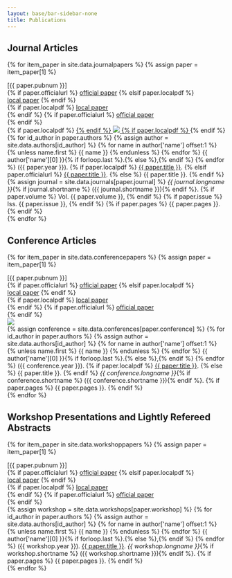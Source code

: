 ```yaml
---
layout: base/bar-sidebar-none
title: Publications
---
```


## Journal Articles
{% for item_paper in site.data.journalpapers %}
  {% assign paper = item_paper[1] %}
  <div class="row">
    <div class="publicationheader">
      <div class="col-md-12">
        <div class="row">
          <div class="col-xs-4">
            [{{ paper.pubnum }}]
          </div>
          <div class="col-xs-4 pull-right text-right hidden-md hidden-lg">
            {% if paper.officialurl %}
              <a href="{{ paper.officialurl }}">official&nbsp;paper</a>
            {% elsif paper.localpdf %}
              <a href="{{ site.baseurl }}/publications/{{ paper.localpdf }}">local&nbsp;paper</a>
            {% endif %}
          </div>
        </div>
      </div>
    </div>
  </div>
  <div class="row">
    <div class="publicationcontent">
      <div class="publicationlinks hidden-xs hidden-sm">
          {% if paper.localpdf %}
            <a href="{{ site.baseurl }}/publications/{{ paper.localpdf }}">local&nbsp;paper</a>
            <br>
          {% endif %}
          {% if paper.officialurl %}
            <a href="{{ paper.officialurl }}">official&nbsp;paper</a>
            <br>
          {% endif %}
          &nbsp;
      </div>
      <div class="publicationimage">
        {% if paper.localpdf %}
          <a href="{{ site.baseurl }}/publications/{{ paper.localpdf }}">
        {% endif %}
        <img src="{{ site.baseurl }}/publications/{{ paper.localthumb }}">
        {% if paper.localpdf %}
          </a>
        {% endif %}
      </div>
      <div class="publicationcitation">
          {% for id_author in paper.authors %}
            {% assign author = site.data.authors[id_author] %}
              {% for name in author['name'] offset:1 %}
                {% unless name.first %}
                  {{ name }}
                {% endunless %}
              {% endfor %}
            {{ author['name'][0] }}{% if forloop.last %}.{% else %},{% endif %}
          {% endfor %}
          ({{ paper.year }}).
          {% if paper.localpdf %}
            <a href="{{ site.baseurl }}/publications/{{ paper.localpdf }}">{{ paper.title }}</a>.
          {% elsif paper.officialurl %}
            <a href="{{ paper.officialurl }}">{{ paper.title }}</a>.
          {% else %}
            {{ paper.title }}.
          {% endif %}
          {% assign journal = site.data.journals[paper.journal] %}
          <i>{{ journal.longname }}</i>{% if journal.shortname %} ({{ journal.shortname }}){% endif %}.
          {% if paper.volume %}
            Vol.&nbsp;{{ paper.volume }},
          {% endif %}
          {% if paper.issue %}
            Iss.&nbsp;{{ paper.issue }},
          {% endif %}
          {% if paper.pages %}
            {{ paper.pages }}.
          {% endif %}
      </div>
    </div>
  </div>
{% endfor %}

## Conference Articles
{% for item_paper in site.data.conferencepapers %}
  {% assign paper = item_paper[1] %}
  <div class="row">
    <div class="publicationheader">
      <div class="col-md-12">
        <div class="row">
            <div class="col-xs-4">
        [{{ paper.pubnum }}]
            </div>
            <div class="col-xs-4 pull-right text-right hidden-md hidden-lg">
              {% if paper.officialurl %}
                <a href="{{ paper.officialurl }}">official&nbsp;paper</a>
              {% elsif paper.localpdf %}
                <a href="{{ site.baseurl }}/publications/{{ paper.localpdf }}">local&nbsp;paper</a>
              {% endif %}
            </div>
        </div>
      </div>
    </div>
  </div>
  <div class="row">
    <div class="publicationcontent">
      <div class="publicationlinks hidden-xs hidden-sm">
          {% if paper.localpdf %}
            <a href="{{ site.baseurl }}/publications/{{ paper.localpdf }}">local&nbsp;paper</a>
            <br>
          {% endif %}
          {% if paper.officialurl %}
            <a href="{{ paper.officialurl }}">official&nbsp;paper</a>
            <br>
          {% endif %}
          &nbsp;
      </div>
      <div class="publicationimage">
        <a href="{{ site.baseurl }}/publications/{{ paper.localpdf }}">
          <img src="{{ site.baseurl }}/publications/{{ paper.localthumb }}">
        </a>
      </div>
      <div class="publicationcitation">
          {% assign conference = site.data.conferences[paper.conference] %}
          {% for id_author in paper.authors %}
            {% assign author = site.data.authors[id_author] %}
              {% for name in author['name'] offset:1 %}
                {% unless name.first %}
                  {{ name }}
                {% endunless %}
              {% endfor %}
            {{ author['name'][0] }}{% if forloop.last %}.{% else %},{% endif %}
          {% endfor %}
          ({{ conference.year }}).
          {% if paper.localpdf %}
            <a href="{{ site.baseurl }}/publications/{{ paper.localpdf }}">{{ paper.title }}</a>.
          {% else %}
            {{ paper.title }}.
          {% endif %}
          <i>{{ conference.longname }}</i>{% if conference.shortname %} <span class="text-nowrap">({{ conference.shortname }})</span>{% endif %}.
          {% if paper.pages %}
          <span class="text-nowrap">{{ paper.pages }}</span>.
          {% endif %}
      </div>
    </div>
  </div>
{% endfor %}

## Workshop Presentations and Lightly Refereed Abstracts
{% for item_paper in site.data.workshoppapers %}
  {% assign paper = item_paper[1] %}
  <div class="row">
    <div class="publicationheader">
      <div class="col-md-12">
        <div class="row">
            <div class="col-xs-4">
        [{{ paper.pubnum }}]
            </div>
            <div class="col-xs-4 pull-right text-right hidden-md hidden-lg">
              {% if paper.officialurl %}
                <a href="{{ paper.officialurl }}">official&nbsp;paper</a>
              {% elsif paper.localpdf %}
                <a href="{{ site.baseurl }}/publications/{{ paper.localpdf }}">local&nbsp;paper</a>
              {% endif %}
            </div>
        </div>
      </div>
    </div>
  </div>
  <div class="row">
    <div class="publicationcontent">
      <div class="publicationlinks hidden-xs hidden-sm">
          {% if paper.localpdf %}
            <a href="{{ site.baseurl }}/publications/{{ paper.localpdf }}">local&nbsp;paper</a>
            <br>
          {% endif %}
          {% if paper.officialurl %}
            <a href="{{ paper.officialurl }}">official&nbsp;paper</a>
            <br>
          {% endif %}
      </div>
      <div class="publicationworkshopcitation">
          {% assign workshop = site.data.workshops[paper.workshop] %}
          {% for id_author in paper.authors %}
            {% assign author = site.data.authors[id_author] %}
              {% for name in author['name'] offset:1 %}
                {% unless name.first %}
                  {{ name }}
                {% endunless %}
              {% endfor %}
            {{ author['name'][0] }}{% if forloop.last %}.{% else %},{% endif %}
          {% endfor %}
          ({{ workshop.year }}).
          <a href="{{ site.baseurl }}/publications/{{ paper.localpdf }}">{{ paper.title }}</a>.
          <i>{{ workshop.longname }}</i>{% if workshop.shortname %} <span class="text-nowrap">({{ workshop.shortname }})</span>{% endif %}.
          {% if paper.pages %}
            {{ paper.pages }}.
          {% endif %}
      </div>
    </div>
  </div>
{% endfor %}
